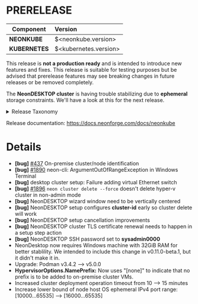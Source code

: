 # PRERELEASE

| Component       | Version                |
| --------------- | :--------------------- |
| **NEONKUBE**    | $<neonkube.version>    |
| **KUBERNETES**  | $<kubernetes.version>  |

This release is **not a production ready** and is intended to introduce new features and fixes.
This release is suitable for testing purposes but be advised that prerelease  features may see
breaking changes in future releases or be removed completely.

The **NeonDESKTOP cluster** is having trouble stabilizing due to **ephemeral** storage constraints.
We'll have a look at this for the next release.

<details>
<summary>Release Taxonomy</summary>

| Release Type | Usage                   | Description                                                                        |
| :----------: | :---------------------: | :--------------------------------------------------------------------------------- |
| **ALPHA**    | private&nbsp;testing    | Used internally and potentially provided to specific users for testing purposes    |
| **BETA**     | public&nbsp;testing     | Early release with no guarantee that we won't make breaking changes before release |
| **PREVIEW**  | public&nbsp;testing     | More stable early release.  Release breaking changes are less likely than **BETA** |
| **RC**       | release&nbsp;candidate  | Nearly ready for a stable production release                                       |
| **STABLE**   | production              | Ready for production                                                               |

</details>

Release documentation: https://docs.neonforge.com/docs/neonkube

# Details

* **[bug]** [#437](https://github.com/nforgeio/neonCLOUD/issues/437) On-premise cluster/node identification
* **[bug]** [#1890](https://github.com/nforgeio/neonKUBE/issues/1890) neon-cli: ArgumentOutOfRangeException in Windows Terminal
* **[bug]** desktop cluster setup: Failure adding virtual Ethernet switch
* **[bug]** [#1896](https://github.com/nforgeio/neonKUBE/issues/1896) `neon cluster delete --force` doesn't delete hyper-v cluster in non-admin mode
* **[bug]** NeonDESKTOP wizard window need to be vertically centered
* **[bug]** NeonDESKTOP setup configures **cluster-id** early so cluster delete will work
* **[bug]** NeonDESKTOP setup cancellation improvements
* **[bug]** NeonDESKTOP cluster TLS certificate renewal needs to happen in a setup step action
* **[bug]** NeonDESKTOP SSH password set to **sysadmin0000**
* NeonDesktop now requires Windows machine with 32GiB RAM for better stablility.  We intended to 
  include this change in v0.11.0-beta.1, but it didn't make it in.
* Upgrade: Podman v3.4.2 --> v5.0.0
* **HypervisorOptions.NamePrefix:** Now uses "[none]" to indicate that no prefix is to be added to on-premise cluster VMs.
* Increased cluster deployment operation timeout from 10 --> 15 minutes
* Increase lower bound of node host OS ephemeral IPv4 port range: [10000...65535] --> [16000...65535]

